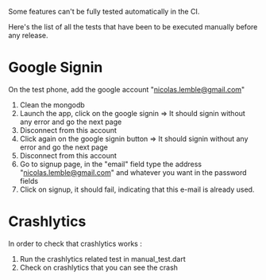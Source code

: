 Some features can't be fully tested automatically in the CI. 

Here's the list of all the tests that have been to be executed manually before any release. 

# Google Signin
On the test phone, add the google account "nicolas.lemble@gmail.com"
1. Clean the mongodb
2. Launch the app, click on the google signin => It should signin without any error and go the next page
3. Disconnect from this account
4. Click again on the google signin button => It should signin without any error and go the next page
5. Disconnect from this account
6. Go to signup page, in the "email" field type the address "nicolas.lemble@gmail.com" and whatever you want in the password fields
7. Click on signup, it should fail, indicating that this e-mail is already used.


# Crashlytics
In order to check that crashlytics works : 
1. Run the crashlytics related test in manual_test.dart
2. Check on crashlytics that you can see the crash